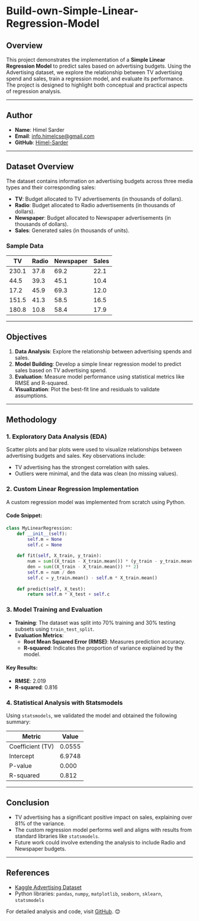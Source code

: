 # Build-own-Simple-Linear-Regression-Model

## Overview

This project demonstrates the implementation of a **Simple Linear Regression Model** to predict sales based on advertising budgets. Using the Advertising dataset, we explore the relationship between TV advertising spend and sales, train a regression model, and evaluate its performance. The project is designed to highlight both conceptual and practical aspects of regression analysis.

---

## Author

- **Name**: Himel Sarder  
- **Email**: [info.himelcse@gmail.com](mailto:info.himelcse@gmail.com)  
- **GitHub**: [Himel-Sarder](https://github.com/Himel-Sarder)

---

## Dataset Overview

The dataset contains information on advertising budgets across three media types and their corresponding sales:

- **TV**: Budget allocated to TV advertisements (in thousands of dollars).  
- **Radio**: Budget allocated to Radio advertisements (in thousands of dollars).  
- **Newspaper**: Budget allocated to Newspaper advertisements (in thousands of dollars).  
- **Sales**: Generated sales (in thousands of units).

### Sample Data
| TV     | Radio  | Newspaper | Sales |
|--------|--------|-----------|-------|
| 230.1  | 37.8   | 69.2      | 22.1  |
| 44.5   | 39.3   | 45.1      | 10.4  |
| 17.2   | 45.9   | 69.3      | 12.0  |
| 151.5  | 41.3   | 58.5      | 16.5  |
| 180.8  | 10.8   | 58.4      | 17.9  |

---

## Objectives

1. **Data Analysis**: Explore the relationship between advertising spends and sales.  
2. **Model Building**: Develop a simple linear regression model to predict sales based on TV advertising spend.  
3. **Evaluation**: Measure model performance using statistical metrics like RMSE and R-squared.  
4. **Visualization**: Plot the best-fit line and residuals to validate assumptions.  

---

## Methodology

### 1. **Exploratory Data Analysis (EDA)**  
Scatter plots and bar plots were used to visualize relationships between advertising budgets and sales. Key observations include:  
- TV advertising has the strongest correlation with sales.  
- Outliers were minimal, and the data was clean (no missing values).  

### 2. **Custom Linear Regression Implementation**  
A custom regression model was implemented from scratch using Python.  

#### Code Snippet:  
```python
class MyLinearRegression:
    def __init__(self):
        self.m = None
        self.c = None
        
    def fit(self, X_train, y_train):
        num = sum((X_train - X_train.mean()) * (y_train - y_train.mean()))
        den = sum((X_train - X_train.mean()) ** 2)
        self.m = num / den
        self.c = y_train.mean() - self.m * X_train.mean()
        
    def predict(self, X_test):
        return self.m * X_test + self.c
```

### 3. **Model Training and Evaluation**  
- **Training**: The dataset was split into 70% training and 30% testing subsets using `train_test_split`.  
- **Evaluation Metrics**:  
  - **Root Mean Squared Error (RMSE)**: Measures prediction accuracy.  
  - **R-squared**: Indicates the proportion of variance explained by the model.  

#### Key Results:  
- **RMSE**: 2.019  
- **R-squared**: 0.816  

### 4. **Statistical Analysis with Statsmodels**  
Using `statsmodels`, we validated the model and obtained the following summary:  

| Metric           | Value  |  
|-------------------|--------|  
| Coefficient (TV) | 0.0555 |  
| Intercept        | 6.9748 |  
| P-value          | 0.000  |  
| R-squared        | 0.812  |  

---

## Conclusion

- TV advertising has a significant positive impact on sales, explaining over 81% of the variance.  
- The custom regression model performs well and aligns with results from standard libraries like `statsmodels`.  
- Future work could involve extending the analysis to include Radio and Newspaper budgets.

---

## References

- [Kaggle Advertising Dataset](https://www.kaggle.com/)  
- Python libraries: `pandas`, `numpy`, `matplotlib`, `seaborn`, `sklearn`, `statsmodels`  

For detailed analysis and code, visit [GitHub](https://github.com/Himel-Sarder).
😊
